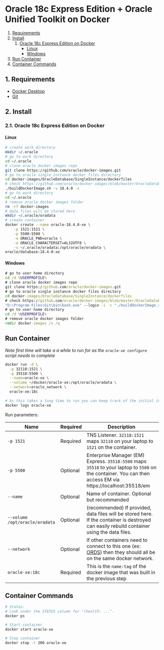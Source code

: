 # Oracle 18c Express Edition + Oracle Unified Toolkit on Docker

<!-- TOC depthFrom:2 -->

1. [Requirements](#1-requirements)
1. [Install](#2-install)
    1. [Oracle 18c Express Edition on Docker](#21-oracle-18c-express-edition-on-docker)
        - [Linux](#linux)
        - [Windows](#windows)
1. [Run Container](#run-container)
1. [Container Commands](#container-commands)

<!-- /TOC -->

## 1. Requirements

- [Docker Desktop](https://www.docker.com/products/docker-desktop)
- [Git](https://git-scm.com/downloads)

## 2. Install

### 2.1. Oracle 18c Express Edition on Docker

#### Linux
```bash
# create work directory
mkdir ~/.oracle
# go to work directory
cd ~/.oracle
# clone oracle docker images repo
git clone https://github.com/oracle/docker-images.git
# go to oracle single instance docker files directory
cd docker-images/OracleDatabase/SingleInstance/dockerfiles
# check https://github.com/oracle/docker-images/blob/master/OracleDatabase/SingleInstance/README.md for more info
./buildDockerImage.sh -v 18.4.0 -x
# go to work directory
cd ~/.oracle
# remove oracle docker images folder
rm -rf docker-images
# data files will be stored here
mkdir ~/.oracle/oradata
# create container
docker create --name oracle-18.4.0-xe \
    -p 1521:1521 \
    -p 5500:5500 \
    -e ORACLE_PWD=oracle \
    -e ORACLE_CHARACTERSET=AL32UTF8 \
    -v ~/.oracle/oradata:/opt/oracle/oradata \
oracle/database:18.4.0-xe
```

#### Windows
```bat
# go to user home directory
cd /d %USERPROFILE%
# clone oracle docker images repo
git clone https://github.com/oracle/docker-images.git
# go to oracle single instance docker files directory
cd docker-images/OracleDatabase/SingleInstance/dockerfiles
# check https://github.com/oracle/docker-images/blob/master/OracleDatabase/SingleInstance/README.md for more info
"D:\Program Files\Git\bin\bash.exe" --login -i -c "./buildDockerImage.sh -v 18.4.0 -x"
# go to user home directory
cd /d %USERPROFILE%
# remove oracle docker images folder
rmdir docker-images /s /q
```

## Run Container

_Note first time will take a a while to run for as the `oracle-xe configure` script needs to complete_

```bash
docker run -d \
  -p 32118:1521 \
  -p 35518:5500 \
  --name=oracle-xe \
  --volume ~/docker/oracle-xe:/opt/oracle/oradata \
  --network=oracle_network \
  oracle-xe:18c
  
# As this takes a long time to run you can keep track of the initial installation by running:
docker logs oracle-xe
```

Run parameters:

Name | Required | Description 
--- | --- | ---
`-p 1521`| Required | TNS Listener. `32118:1521` maps `32118` on your laptop to `1521` on the container.
`-p 5500`| Optional | Enterprise Manager (EM) Express. `35518:5500` maps `35518` to your laptop to `5500` on the container. You can then access EM via https://localhost:35518/em 
`--name` | Optional | Name of container. Optional but recommended
`--volume /opt/oracle/oradata` | Optional | (recommended) If provided, data files will be stored here. If the container is destroyed can easily rebuild container using the data files.
`--network` | Optional | If other containers need to connect to this one (ex: [ORDS](https://github.com/martindsouza/docker-ords)) then they should all be on the same docker network.
`oracle-xe:18c` | Required | This is the `name:tag` of the docker image that was built in the previous step

## Container Commands

```bash
# Status:
# Look under the STATUS column for "(health: ...".
docker ps

# Start container
docker start oracle-xe

# Stop container
docker stop -t 200 oracle-xe
```
